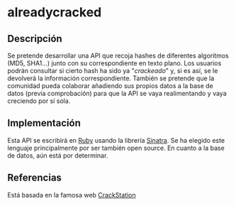 # alreadycracked

## Descripción
Se pretende desarrollar una API que recoja hashes de diferentes algoritmos (MD5,
SHA1...) junto con su correspondiente en texto plano. Los usuarios podrán
consultar si cierto hash ha sido ya "_crackeado_" y, si es así, se le devolverá la
información correspondiente. También se pretende que la comunidad pueda
colaborar añadiendo sus propios datos a la base de datos (previa comprobación)
para que la API se vaya realimentando y vaya creciendo por sí sola.

## Implementación
Esta API se escribirá en [Ruby](http://ruby-lang.org) usando la librería [Sinatra](http://sinatrarb.com).
Se ha elegido este lenguaje principalmente por ser también open source. En
cuanto a la base de datos, aún está por determinar.

## Referencias
Está basada en la famosa web [CrackStation](http://crackstation.net)
